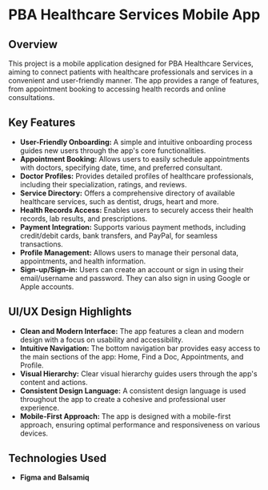 # PBA Healthcare Services Mobile App

## Overview

This project is a mobile application designed for PBA Healthcare Services, aiming to connect patients with healthcare professionals and services in a convenient and user-friendly manner. The app provides a range of features, from appointment booking to accessing health records and online consultations.

## Key Features

*   **User-Friendly Onboarding:** A simple and intuitive onboarding process guides new users through the app's core functionalities.
*   **Appointment Booking:** Allows users to easily schedule appointments with doctors, specifying date, time, and preferred consultant.
*   **Doctor Profiles:** Provides detailed profiles of healthcare professionals, including their specialization, ratings, and reviews.
*   **Service Directory:** Offers a comprehensive directory of available healthcare services, such as dentist, drugs, heart and more.
*   **Health Records Access:** Enables users to securely access their health records, lab results, and prescriptions.
*   **Payment Integration:** Supports various payment methods, including credit/debit cards, bank transfers, and PayPal, for seamless transactions.
*   **Profile Management:** Allows users to manage their personal data, appointments, and health information.
*   **Sign-up/Sign-in:** Users can create an account or sign in using their email/username and password. They can also sign in using Google or Apple accounts.

## UI/UX Design Highlights

*   **Clean and Modern Interface:** The app features a clean and modern design with a focus on usability and accessibility.
*   **Intuitive Navigation:** The bottom navigation bar provides easy access to the main sections of the app: Home, Find a Doc, Appointments, and Profile.
*   **Visual Hierarchy:** Clear visual hierarchy guides users through the app's content and actions.
*   **Consistent Design Language:** A consistent design language is used throughout the app to create a cohesive and professional user experience.
*   **Mobile-First Approach:** The app is designed with a mobile-first approach, ensuring optimal performance and responsiveness on various devices.


## Technologies Used

*   **Figma** **and** **Balsamiq**
